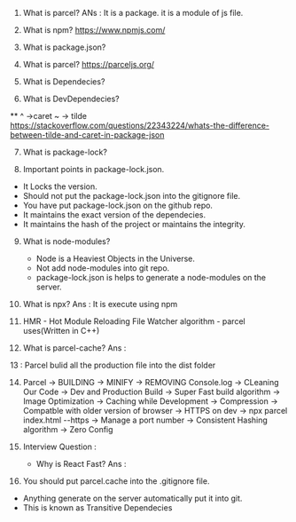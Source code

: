 1. What is parcel?
 ANs : It is a package. it is a module of js file.

2. What is npm?
  https://www.npmjs.com/

3. What is package.json?

4. What is parcel?
  https://parceljs.org/

5. What is Dependecies?

6. What is DevDependecies?


** ^ ->caret 
   ~ -> tilde
   https://stackoverflow.com/questions/22343224/whats-the-difference-between-tilde-and-caret-in-package-json

7. What is package-lock?

8. Important points in package-lock.json.
  * It Locks the version.
  * Should not put the package-lock.json into the gitignore file.
  * You have put package-lock.json on the github repo.
  * It maintains the exact version of the dependecies.
  * It maintains the hash of the project or maintains the integrity.
  
9. What is node-modules?
   * Node is a Heaviest Objects in the  Universe.
   * Not add node-modules into git repo.
   * package-lock.json is helps to generate a node-modules on the server.

10. What is npx?
  Ans : It is execute using npm

11. HMR - Hot Module Reloading
   File Watcher algorithm - parcel uses(Written in C++)

12. What is parcel-cache?
 Ans : 

13 : Parcel bulid all the production file into the dist folder

14. Parcel -> BUILDING
           -> MINIFY
           -> REMOVING Console.log
           -> CLeaning Our Code
           -> Dev and Production Build
           -> Super Fast build algorithm
           -> Image Optimization
           -> Caching while Development
           -> Compression
           -> Compatble with older version of browser
           -> HTTPS on dev -> npx parcel index.html --https
           -> Manage a port number
           -> Consistent Hashing algorithm
           -> Zero Config

15. Interview Question : 
    * Why is React Fast? 
    Ans :          
           
16. You should put parcel.cache into the .gitignore file.
* Anything generate on the server automatically put it into git.
* This is known as Transitive Dependecies
